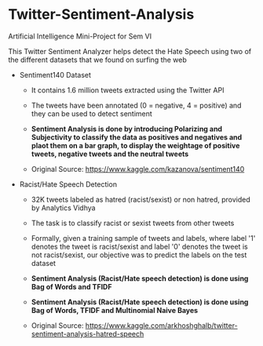 # Twitter-Sentiment-Analysis

Artificial Intelligence Mini-Project for Sem VI 

This Twitter Sentiment Analyzer helps detect the Hate Speech using two of the different datasets that we found on surfing the web

  * Sentiment140 Dataset

    * It contains 1.6 million tweets extracted using the Twitter API
    
    * The tweets have been annotated (0 = negative, 4 = positive) and they can be used to detect sentiment
    
    * **Sentiment Analysis is done by introducing Polarizing and Subjectivity to classify the data as positives and negatives and plaot them on a bar graph, to display the weightage of positive tweets, negative tweets and the neutral tweets**
    
    * Original Source: https://www.kaggle.com/kazanova/sentiment140
    
    
  * Racist/Hate Speech Detection
  
    * 32K tweets labeled as hatred (racist/sexist) or non hatred, provided by Analytics Vidhya
    
    * The task is to classify racist or sexist tweets from other tweets
    
    * Formally, given a training sample of tweets and labels, where label '1' denotes the tweet is racist/sexist and label '0' denotes the tweet is not racist/sexist, our objective was to predict the labels on the test dataset
    
    * **Sentiment Analysis (Racist/Hate speech detection) is done using Bag of Words and TFIDF**
    
    * **Sentiment Analysis (Racist/Hate speech detection) is done using Bag of Words, TFIDF and Multinomial Naive Bayes**
    
    * Original Source: https://www.kaggle.com/arkhoshghalb/twitter-sentiment-analysis-hatred-speech
    
    
